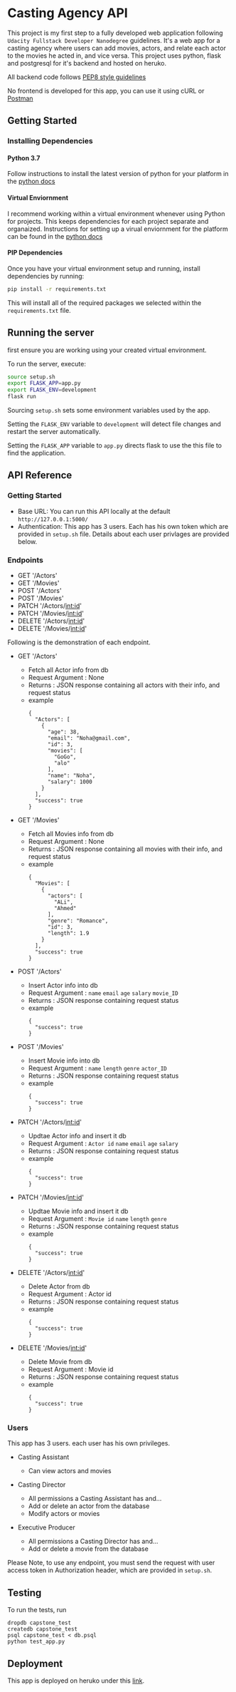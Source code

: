 
# Casting Agency API

This project is my first step to a fully developed web application following `Udacity Fullstack Developer Nanodegree` guidelines. It's a web app for a casting agency where users can add movies, actors, and relate each actor to the movies he acted in, and vice versa. This project uses python, flask and postgresql for it's backend and hosted on heruko. 

All backend code follows [PEP8 style guidelines](https://www.python.org/dev/peps/pep-0008/)

No frontend is developed for this app, you can use it using cURL or [Postman](https://www.postman.com)


## Getting Started

### Installing Dependencies

#### Python 3.7

Follow instructions to install the latest version of python for your platform in the [python docs](https://docs.python.org/3/using/unix.html#getting-and-installing-the-latest-version-of-python)


#### Virtual Enviornment

I recommend working within a virtual environment whenever using Python for projects. This keeps dependencies for each project separate and organaized. Instructions for setting up a virual enviornment for the platform can be found in the [python docs](https://packaging.python.org/guides/installing-using-pip-and-virtual-environments/)


#### PIP Dependencies

Once you have your virtual environment setup and running, install dependencies by running:

```bash
pip install -r requirements.txt
```

This will install all of the required packages we selected within the `requirements.txt` file.


## Running the server

first ensure you are working using your created virtual environment.

To run the server, execute:

```bash
source setup.sh
export FLASK_APP=app.py
export FLASK_ENV=development
flask run
```
Sourcing `setup.sh` sets some environment variables used by the app.

Setting the `FLASK_ENV` variable to `development` will detect file changes and restart the server automatically.

Setting the `FLASK_APP` variable to `app.py` directs flask to use the this file to find the application.


## API Reference

### Getting Started

- Base URL: You can run this API locally at the default `http://127.0.0.1:5000/`
- Authentication: This app has 3 users. Each has his own token which are provided in `setup.sh` file. Details about each user privlages are provided below.

### Endpoints

- GET '/Actors'
- GET '/Movies'
- POST '/Actors'
- POST '/Movies'
- PATCH '/Actors/<int:id>'
- PATCH '/Movies/<int:id>'
- DELETE '/Actors/<int:id>'
- DELETE '/Movies/<int:id>'

Following is the demonstration of each endpoint.

- GET '/Actors'
	- Fetch all Actor info from db
	- Request Argument : None
	- Returns : JSON response containing all actors with their info, and request status
	- example
		```
		{
		  "Actors": [
		    {
		      "age": 38,
		      "email": "Noha@gmail.com",
		      "id": 3,
		      "movies": [
		        "GoGo",
		        "alo"
		      ],
		      "name": "Noha",
		      "salary": 1000
		    }
		  ],
		  "success": true
		}
		```

- GET '/Movies'
	- Fetch all Movies info from db
	- Request Argument : None
	- Returns : JSON response containing all movies with their info, and request status
	- example
		```
		{
		  "Movies": [
		    {
		      "actors": [
		        "ALi",
		        "Ahmed"
		      ],
		      "genre": "Romance",
		      "id": 3,
		      "length": 1.9
		    }
		  ],
		  "success": true
		}
		```

- POST '/Actors'
	- Insert Actor info into db
	- Request Argument :  `name` `email` `age` `salary` `movie_ID`
	- Returns : JSON response containing request status
	- example
		```
		{
		  "success": true
		}
		```

- POST '/Movies'
	- Insert Movie info into db
	- Request Argument : `name` `length` `genre` `actor_ID`
	- Returns : JSON response containing request status
	- example
		```
		{
		  "success": true
		}
		```

- PATCH '/Actors/<int:id>'
	- Updtae Actor info and insert it db
	- Request Argument : `Actor id`  `name` `email` `age` `salary` 
	- Returns : JSON response containing request status
	- example
		```
		{
		  "success": true
		}
		```

- PATCH '/Movies/<int:id>'
	- Updtae Movie info and insert it db
	- Request Argument : `Movie id` `name` `length` `genre`
	- Returns : JSON response containing request status
	- example
		```
		{
		  "success": true
		}
		```

- DELETE '/Actors/<int:id>'
	- Delete Actor from db
	- Request Argument : Actor id
	- Returns : JSON response containing request status
	- example
		```
		{
		  "success": true
		}
		```

- DELETE '/Movies/<int:id>'
	- Delete Movie from db
	- Request Argument : Movie id
	- Returns : JSON response containing request status
	- example
		```
		{
		  "success": true
		}
		```


### Users

This app has 3 users. each user has his own privileges.

- Casting Assistant
	- Can view actors and movies

- Casting Director
	- All permissions a Casting Assistant has and…
	- Add or delete an actor from the database
	- Modify actors or movies

- Executive Producer
	- All permissions a Casting Director has and…
	- Add or delete a movie from the database

Please Note, to use any endpoint, you must send the request with user access token in Authorization header, which are provided in `setup.sh`.


## Testing

To run the tests, run
```
dropdb capstone_test
createdb capstone_test
psql capstone_test < db.psql
python test_app.py
```

## Deployment

This app is deployed on heruko under this [link](https://capstone-fsnd-which-not-taken.herokuapp.com/).


